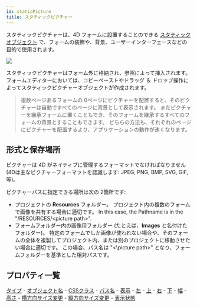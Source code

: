 ```yaml
---
id: staticPicture
title: スタティックピクチャー
---
```



スタティックピクチャーは、4D フォームに設置することのできる [スタティックオブジェクト](formObjects_overview.md#アクティブオブジェクトとスタティックオブジェクト) で、フォームの装飾や、背景、ユーザーインターフェースなどの目的で使用されます。

![](../assets/en/FormObjects/StaticPict.png)

スタティックピクチャーはフォーム外に格納され、参照によって挿入されます。 フォームエディターにおいては、コピーペーストやドラッグ ＆ ドロップ操作によってスタティックピクチャーオブジェクトが作成されます。

> 複数ページあるフォームの 0ページにピクチャーを配置すると、そのピクチャーは自動ですべてのページに背景として表示されます。 またピクチャーを継承フォームに置くこともでき、そのフォームを継承するすべてのフォームの背景とすることもできます。 どちらの方法も、それぞれのページにピクチャーを配置するより、アプリケーションの動作が速くなります。

## 形式と保存場所

ピクチャーは 4D がネイティブに管理するフォーマットでなければなりません (4Dは主なピクチャーフォーマットを認識します: JPEG, PNG, BMP, SVG, GIF, 等)。

ピクチャーパスに指定できる場所は次の 2箇所です:

- プロジェクトの **Resources** フォルダー。 プロジェクト内の複数のフォームで画像を共有する場合に適切です。 In this case, the Pathname is in the "/RESOURCES/\<picture path\>".
- フォームフォルダー内の画像用フォルダー (たとえば、**Images** と名付けたフォルダー)。 特定のフォームでしか画像が使われない場合や、そのフォームの全体を複製してプロジェクト内、または別のプロジェクトに移動させたい場合に適切です。 この場合、パス名は "<\picture path\>" となり、フォームフォルダーを基準とした相対パスです。

## プロパティ一覧

[タイプ](properties_Object.md#タイプ) - [オブジェクト名](properties_Object.md#オブジェクト名) - [CSSクラス](properties_Object.md#cssクラス) - [パス名](properties_Picture.md#パス名) - [表示](properties_Picture.md#表示) - [左](properties_CoordinatesAndSizing.md#左) - [上](properties_CoordinatesAndSizing.md#上) - [右](properties_CoordinatesAndSizing.md#右) - [下](properties_CoordinatesAndSizing.md#下) - [幅](properties_CoordinatesAndSizing.md#幅) - [高さ](properties_CoordinatesAndSizing.md#高さ) - [横方向サイズ変更](properties_ResizingOptions.md#横方向サイズ変更) - [縦方向サイズ変更](properties_ResizingOptions.md#縦方向サイズ変更) - [表示状態](properties_Display.md#表示状態)
